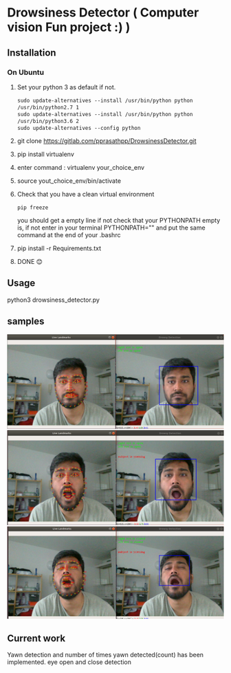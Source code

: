 # Drowsiness Detector  ( Computer vision Fun project :) )

## Installation

### On Ubuntu

1. Set your python 3 as default if not.

    ```text
    sudo update-alternatives --install /usr/bin/python python /usr/bin/python2.7 1
    sudo update-alternatives --install /usr/bin/python python /usr/bin/python3.6 2
    sudo update-alternatives --config python
    ```

2. git clone https://gitlab.com/pprasathpp/DrowsinessDetector.git
3. pip install virtualenv
4. enter command : virtualenv your_choice_env
5. source yout_choice_env/bin/activate
6. Check that you have a clean virtual environment

    ```text
    pip freeze
    ```

    you should get a empty line  if not check that your PYTHONPATH empty is, if not enter in your terminal PYTHONPATH="" and put the same command at the end of your .bashrc

7. pip install -r Requirements.txt
8. DONE  :blush:

## Usage

python3 drowsiness_detector.py

## samples
![Eyes open](/images/eyesOpen.png)
![Yawning when eyes are opened](/images/YawningEyesOpen.png)
![Yawning when eyes are opened](/images/YawningEyesClosed.png)


## Current work

Yawn detection and number of times yawn detected(count) has been implemented.
eye open and close detection 
